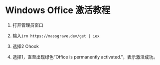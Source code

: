 # Windows Office 激活教程

1. 打开管理员窗口

2. 输入`irm https://massgrave.dev/get | iex`

3. 选择2 Ohook

4. 选择1，直至出现绿色“Office is permanently activated.”，表示激活成功。
